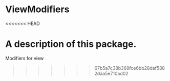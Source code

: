# ViewModifiers
<<<<<<< HEAD

A description of this package.
=======
Modifiers for view
>>>>>>> 67b5a7c38b368fce6bb28daf5882daa5e710ad02

